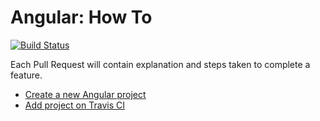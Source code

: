 # Angular: How To
[![Build Status](https://travis-ci.org/brunolm/angular-how-to.svg?branch=master)](https://travis-ci.org/brunolm/angular-how-to)

Each Pull Request will contain explanation and steps taken to complete a feature.

- [Create a new Angular project](https://github.com/brunolm/angular-how-to/pull/1)
- [Add project on Travis CI](https://github.com/brunolm/angular-how-to/pull/2)
